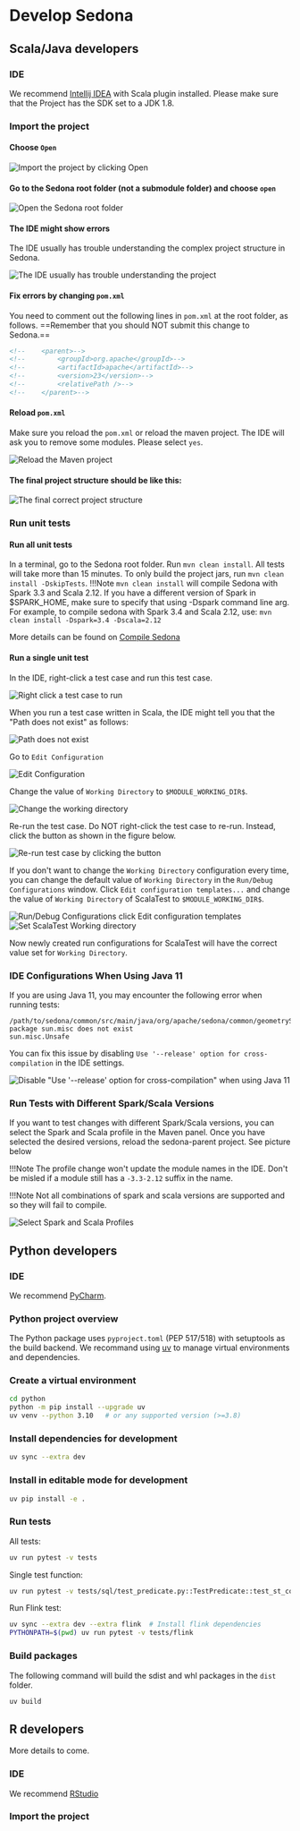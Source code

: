 <!--
 Licensed to the Apache Software Foundation (ASF) under one
 or more contributor license agreements.  See the NOTICE file
 distributed with this work for additional information
 regarding copyright ownership.  The ASF licenses this file
 to you under the Apache License, Version 2.0 (the
 "License"); you may not use this file except in compliance
 with the License.  You may obtain a copy of the License at

   http://www.apache.org/licenses/LICENSE-2.0

 Unless required by applicable law or agreed to in writing,
 software distributed under the License is distributed on an
 "AS IS" BASIS, WITHOUT WARRANTIES OR CONDITIONS OF ANY
 KIND, either express or implied.  See the License for the
 specific language governing permissions and limitations
 under the License.
 -->

# Develop Sedona

## Scala/Java developers

### IDE

We recommend [Intellij IDEA](https://www.jetbrains.com/idea/) with Scala plugin installed. Please make sure that the Project has the SDK set to a JDK 1.8.

### Import the project

#### Choose `Open`

![Import the project by clicking Open](../image/ide-java-1.png)

#### Go to the Sedona root folder (not a submodule folder) and choose `open`

![Open the Sedona root folder](../image/ide-java-2.png)

#### The IDE might show errors

The IDE usually has trouble understanding the complex project structure in Sedona.

![The IDE usually has trouble understanding the project](../image/ide-java-4.png)

#### Fix errors by changing `pom.xml`

You need to comment out the following lines in `pom.xml` at the root folder, as follows. ==Remember that you should NOT submit this change to Sedona.==

```xml
<!--    <parent>-->
<!--        <groupId>org.apache</groupId>-->
<!--        <artifactId>apache</artifactId>-->
<!--        <version>23</version>-->
<!--        <relativePath />-->
<!--    </parent>-->
```

#### Reload `pom.xml`

Make sure you reload the `pom.xml` or reload the maven project. The IDE will ask you to remove some modules. Please select `yes`.

![Reload the Maven project](../image/ide-java-5.png)

#### The final project structure should be like this:

![The final correct project structure](../image/ide-java-3.png)

### Run unit tests

#### Run all unit tests

In a terminal, go to the Sedona root folder. Run `mvn clean install`. All tests will take more than 15 minutes. To only build the project jars, run `mvn clean install -DskipTests`.
!!!Note
    `mvn clean install` will compile Sedona with Spark 3.3 and Scala 2.12. If you have a different version of Spark in $SPARK_HOME, make sure to specify that using -Dspark command line arg.
    For example, to compile sedona with Spark 3.4 and Scala 2.12, use: `mvn clean install -Dspark=3.4 -Dscala=2.12`

More details can be found on [Compile Sedona](../setup/compile.md)

#### Run a single unit test

In the IDE, right-click a test case and run this test case.

![Right click a test case to run](../image/ide-java-6.png)

When you run a test case written in Scala, the IDE might tell you that the "Path does not exist" as follows:

![Path does not exist](../image/ide-java-7.png)

Go to `Edit Configuration`

![Edit Configuration](../image/ide-java-8.png)

Change the value of `Working Directory` to `$MODULE_WORKING_DIR$`.

![Change the working directory](../image/ide-java-9.png)

Re-run the test case. Do NOT right-click the test case to re-run. Instead, click the button as shown in the figure below.

![Re-run test case by clicking the button](../image/ide-java-10.png)

If you don't want to change the `Working Directory` configuration every time, you can change the default value of `Working Directory`
in the `Run/Debug Configurations` window. Click `Edit configuration templates...` and change the value
of `Working Directory` of ScalaTest to `$MODULE_WORKING_DIR$`.

![Run/Debug Configurations click Edit configuration templates](../image/ide-java-11.png)
![Set ScalaTest Working directory](../image/ide-java-12.png)

Now newly created run configurations for ScalaTest will have the correct value set for `Working Directory`.

### IDE Configurations When Using Java 11

If you are using Java 11, you may encounter the following error when running tests:

```
/path/to/sedona/common/src/main/java/org/apache/sedona/common/geometrySerde/UnsafeGeometryBuffer.java
package sun.misc does not exist
sun.misc.Unsafe
```

You can fix this issue by disabling `Use '--release' option for cross-compilation` in the IDE settings.

![Disable "Use '--release' option for cross-compilation" when using Java 11](../image/ide-java-13.png)

### Run Tests with Different Spark/Scala Versions

If you want to test changes with different Spark/Scala versions, you can select the Spark and Scala profile in the Maven panel. Once you have selected the desired versions, reload the sedona-parent project. See picture below

!!!Note
    The profile change won't update the module names in the IDE. Don't be misled if a module still has a `-3.3-2.12` suffix in the name.

!!!Note
    Not all combinations of spark and scala versions are supported and so they will fail to compile.

![Select Spark and Scala Profiles](../image/ide-java-14.png)

## Python developers

### IDE

We recommend [PyCharm](https://www.jetbrains.com/pycharm/).

### Python project overview

The Python package uses `pyproject.toml` (PEP 517/518) with setuptools as the build backend. We recommand using [uv](https://uv.run/) to manage virtual environments and dependencies.

### Create a virtual environment

```bash
cd python
python -m pip install --upgrade uv
uv venv --python 3.10   # or any supported version (>=3.8)
```

### Install dependencies for development

```bash
uv sync --extra dev
```

### Install in editable mode for development

```bash
uv pip install -e .
```

### Run tests

All tests:

```bash
uv run pytest -v tests
```

Single test function:

```bash
uv run pytest -v tests/sql/test_predicate.py::TestPredicate::test_st_contains
```

Run Flink test:

```bash
uv sync --extra dev --extra flink  # Install flink dependencies
PYTHONPATH=$(pwd) uv run pytest -v tests/flink
```

### Build packages

The following command will build the sdist and whl packages in the `dist` folder.

```bash
uv build
```

## R developers

More details to come.

### IDE

We recommend [RStudio](https://posit.co/products/open-source/rstudio/)

### Import the project
